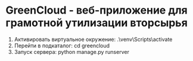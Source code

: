 # GreenCloud - веб-приложение для грамотной утилизации вторсырья

1) Активировать виртуальное окружение: .\venv\Scripts\activate 
2) Перейти в подкаталог: cd greencloud
3) Запуск сервера: python manage.py runserver
